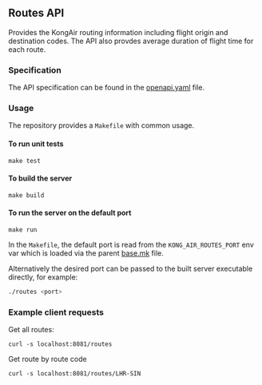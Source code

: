 ## Routes API

Provides the KongAir routing information including flight origin and destination codes.
The API also provdes average duration of flight time for each route.

### Specification

The API specification can be found in the [openapi.yaml](openapi.yaml) file.

### Usage

The repository provides a `Makefile` with common usage.

#### To run unit tests

```
make test
```

#### To build the server

```
make build
```

#### To run the server on the default port

```
make run
```

In the `Makefile`, the default port is read from the `KONG_AIR_ROUTES_PORT`
env var which is loaded via the parent [base.mk](../../base.mk) file.

Alternatively the desired port can be passed to the built server executable directly,
for example:

```sh
./routes <port>
```

### Example client requests

Get all routes:
```
curl -s localhost:8081/routes
```

Get route by route code
```
curl -s localhost:8081/routes/LHR-SIN
```

